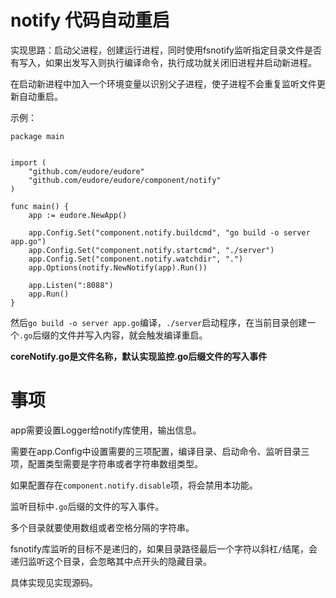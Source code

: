 # notify 代码自动重启

实现思路：启动父进程，创建运行进程，同时使用fsnotify监听指定目录文件是否有写入，如果出发写入则执行编译命令，执行成功就关闭旧进程并启动新进程。

在启动新进程中加入一个环境变量以识别父子进程，使子进程不会重复监听文件更新自动重启。

示例：

```golang
package main


import (
	"github.com/eudore/eudore"
	"github.com/eudore/eudore/component/notify"
)

func main() {
	app := eudore.NewApp()

	app.Config.Set("component.notify.buildcmd", "go build -o server app.go")
	app.Config.Set("component.notify.startcmd", "./server")
	app.Config.Set("component.notify.watchdir", ".")
	app.Options(notify.NewNotify(app).Run())

	app.Listen(":8088")
	app.Run()
}
```

然后`go build -o server app.go`编译，`./server`启动程序，在当前目录创建一个`.go`后缀的文件并写入内容，就会触发编译重启。

**coreNotify.go是文件名称，默认实现监控.go后缀文件的写入事件**

# 事项

app需要设置Logger给notify库使用，输出信息。

需要在app.Config中设置需要的三项配置，编译目录、启动命令、监听目录三项，配置类型需要是字符串或者字符串数组类型。

如果配置存在`component.notify.disable`项，将会禁用本功能。

监听目标中`.go`后缀的文件的写入事件。

多个目录就要使用数组或者空格分隔的字符串。

fsnotify库监听的目标不是递归的，如果目录路径最后一个字符以斜杠`/`结尾，会递归监听这个目录，会忽略其中点开头的隐藏目录。

具体实现见实现源码。